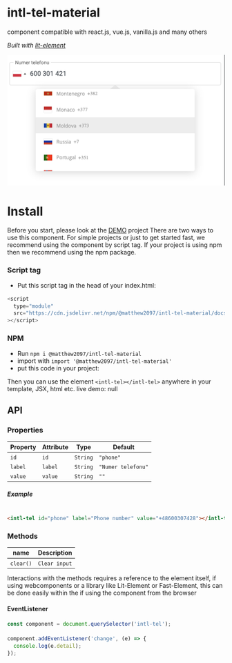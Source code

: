 # intl-tel-material

component compatible with react.js, vue.js, vanilla.js and many others

_Built with [lit-element](https://lit-element.polymer-project.org/)_

![alt text](https://raw.githubusercontent.com/mrozkosz/intl-tel-material/master/src/assets/image1.png)

# Install

Before you start, please look at the [DEMO](https://codesandbox.io/) project
There are two ways to use this component. For simple projects or just to get started fast, we recommend using the component by script tag. If your project is using npm then we recommend using the npm package.

### Script tag

- Put this script tag in the head of your index.html:

```js
<script
  type="module"
  src="https://cdn.jsdelivr.net/npm/@matthew2097/intl-tel-material/docs/intl-tel-material.bundled.min.js"
></script>
```

### NPM

- Run `npm i @matthew2097/intl-tel-material`
- import with `import '@matthew2097/intl-tel-material'`
- put this code in your project:

Then you can use the element `<intl-tel></intl-tel>` anywhere in your template, JSX, html etc.
live demo: null

## API

### Properties

| Property | Attribute | Type     | Default            |
| -------- | --------- | -------- | ------------------ |
| `id`     | `id`      | `String` | `"phone"`          |
| `label`  | `label`   | `String` | `"Numer telefonu"` |
| `value`  | `value`   | `String` | `""`               |

##### Example

#

```html
<intl-tel id="phone" label="Phone number" value="+48600307428"></intl-tel>
```

### Methods

| name      | Description   |
| --------- | ------------- |
| `clear()` | `Clear input` |

Interactions with the methods requires a reference to the element itself, if using webcomponents or a library like Lit-Element or Fast-Element, this can be done easily within the if using the component from the browser

#### EventListener

```typescript
const component = document.querySelector('intl-tel');

component.addEventListener('change', (e) => {
  console.log(e.detail);
});
```
